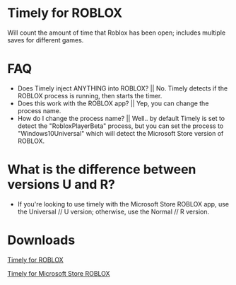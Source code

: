 # Timely for ROBLOX
Will count the amount of time that Roblox has been open; includes multiple saves for different games.

# FAQ
- Does Timely inject ANYTHING into ROBLOX? || No. Timely detects if the ROBLOX process is running, then starts the timer.
- Does this work with the ROBLOX app? || Yep, you can change the process name.
- How do I change the process name? || Well.. by default Timely is set to detect the "RobloxPlayerBeta" process, but you can set the process to "Windows10Universal" which will detect the Microsoft Store version of ROBLOX.

# What is the difference between versions U and R?
- If you're looking to use timely with the Microsoft Store ROBLOX app, use the Universal // U version; otherwise, use the Normal // R version.

# Downloads
[Timely for ROBLOX](https://github.com/6eamed/timely-for-roblox/releases/tag/1.0.3.1R)

[Timely for Microsoft Store ROBLOX](https://github.com/6eamed/timely-for-roblox/releases/tag/1.0.3.1U)


